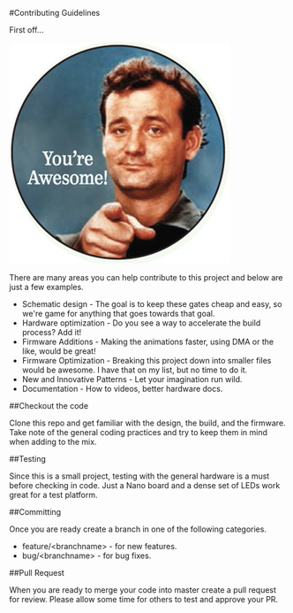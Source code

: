#Contributing Guidelines

First off...

![BillMurraySays](media/BillYoureAwesome.jpg)

There are many areas you can help contribute to this project and below are just a few examples.

- Schematic design - The goal is to keep these gates cheap and easy, so we're game for anything that goes towards that goal.
- Hardware optimization - Do you see a way to accelerate the build process? Add it!
- Firmware Additions - Making the animations faster, using DMA or the like, would be great!
- Firmware Optimization - Breaking this project down into smaller files would be awesome. I have that on my list, but no time to do it.
- New and Innovative Patterns - Let your imagination run wild.
- Documentation - How to videos, better hardware docs.

##Checkout the code

Clone this repo and get familiar with the design, the build, and the firmware. 
Take note of the general coding practices and try to keep them in mind when adding to the mix.

##Testing

Since this is a small project, testing with the general hardware is a must before checking in code. Just a Nano board and a dense set of LEDs work great for a test platform.

##Committing

Once you are ready create a branch in one of the following categories.
- feature/&lt;branchname&gt; - for new features.
- bug/&lt;branchname&gt; - for bug fixes.

##Pull Request

When you are ready to merge your code into master create a pull request for review. Please allow some time for others to test and approve your PR.
